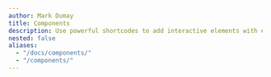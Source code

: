 ```yaml
---
author: Mark Dumay
title: Components
description: Use powerful shortcodes to add interactive elements with ease.
nested: false
aliases:
  - "/docs/components/"
  - "/components/"
---
```

